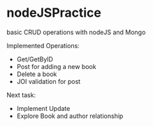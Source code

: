 # nodeJSPractice
basic CRUD operations with nodeJS and Mongo

Implemented Operations:
 - Get/GetByID
 - Post for adding a new book
 - Delete a book
 - JOI validation for post

Next task:
- Implement Update
-  Explore Book and author relationship
 

